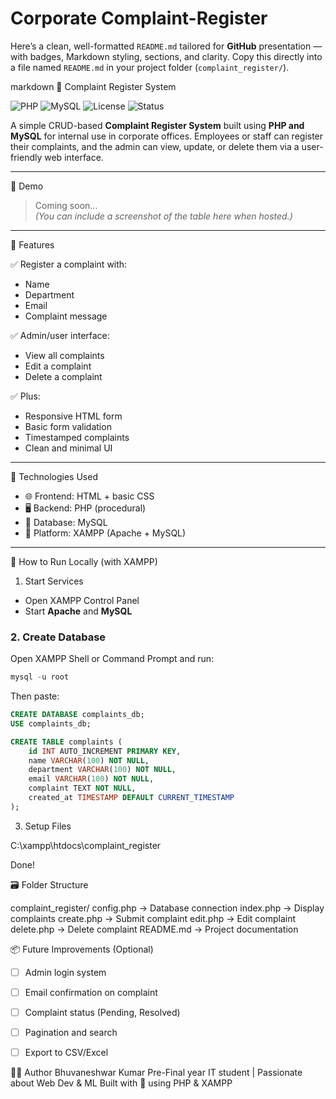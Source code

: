 # Corporate Complaint-Register
Here’s a clean, well-formatted `README.md` tailored for **GitHub** presentation — with badges, Markdown styling, sections, and clarity. Copy this directly into a file named `README.md` in your project folder (`complaint_register/`).

markdown
📝 Complaint Register System

![PHP](https://img.shields.io/badge/PHP-7%2B-blueviolet)
![MySQL](https://img.shields.io/badge/Database-MySQL-lightblue)
![License](https://img.shields.io/badge/License-MIT-green)
![Status](https://img.shields.io/badge/Project-Completed-brightgreen)

A simple CRUD-based **Complaint Register System** built using **PHP and MySQL** for internal use in corporate offices. Employees or staff can register their complaints, and the admin can view, update, or delete them via a user-friendly web interface.

---

📸 Demo

> Coming soon...  
> *(You can include a screenshot of the table here when hosted.)*

---

 📁 Features

✅ Register a complaint with:
- Name  
- Department  
- Email  
- Complaint message  

✅ Admin/user interface:
- View all complaints  
- Edit a complaint  
- Delete a complaint  

✅ Plus:
- Responsive HTML form  
- Basic form validation  
- Timestamped complaints  
- Clean and minimal UI  

---

🔧 Technologies Used

- 🌐 Frontend: HTML + basic CSS
- 🖥️ Backend: PHP (procedural)
- 💾 Database: MySQL
- 🧰 Platform: XAMPP (Apache + MySQL)

---

🚀 How to Run Locally (with XAMPP)

1. Start Services
- Open XAMPP Control Panel
- Start **Apache** and **MySQL**

### 2. Create Database
Open XAMPP Shell or Command Prompt and run:

```sql
mysql -u root
````

Then paste:

```sql
CREATE DATABASE complaints_db;
USE complaints_db;

CREATE TABLE complaints (
    id INT AUTO_INCREMENT PRIMARY KEY,
    name VARCHAR(100) NOT NULL,
    department VARCHAR(100) NOT NULL,
    email VARCHAR(100) NOT NULL,
    complaint TEXT NOT NULL,
    created_at TIMESTAMP DEFAULT CURRENT_TIMESTAMP
);
```

3. Setup Files

  C:\xampp\htdocs\complaint_register

Done!



🗃️ Folder Structure

complaint_register/
config.php        → Database connection
index.php         → Display complaints
create.php        → Submit complaint
edit.php          → Edit complaint
delete.php        → Delete complaint
README.md         → Project documentation


📦 Future Improvements (Optional)

* [ ] Admin login system
* [ ] Email confirmation on complaint
* [ ] Complaint status (Pending, Resolved)
* [ ] Pagination and search
* [ ] Export to CSV/Excel


🙋‍♂️ Author
Bhuvaneshwar Kumar
Pre-Final year IT student | Passionate about Web Dev & ML
Built with 💙 using PHP & XAMPP



